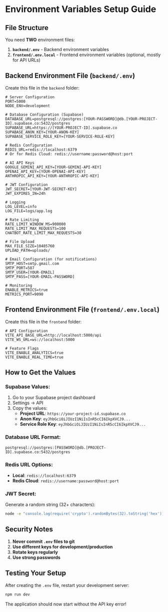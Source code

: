 # Environment Variables Setup Guide

## File Structure

You need **TWO** environment files:

1. **`backend/.env`** - Backend environment variables
2. **`frontend/.env.local`** - Frontend environment variables (optional, mostly for API URLs)

## Backend Environment File (`backend/.env`)

Create this file in the `backend` folder:

```env
# Server Configuration
PORT=5000
NODE_ENV=development

# Database Configuration (Supabase)
DATABASE_URL=postgresql://postgres:[YOUR-PASSWORD]@db.[YOUR-PROJECT-ID].supabase.co:5432/postgres
SUPABASE_URL=https://[YOUR-PROJECT-ID].supabase.co
SUPABASE_ANON_KEY=[YOUR-ANON-KEY]
SUPABASE_SERVICE_ROLE_KEY=[YOUR-SERVICE-ROLE-KEY]

# Redis Configuration
REDIS_URL=redis://localhost:6379
# Or for Redis Cloud: redis://username:password@host:port

# AI API Keys
GOOGLE_GEMINI_API_KEY=[YOUR-GEMINI-API-KEY]
OPENAI_API_KEY=[YOUR-OPENAI-API-KEY]
ANTHROPIC_API_KEY=[YOUR-ANTHROPIC-API-KEY]

# JWT Configuration
JWT_SECRET=[YOUR-JWT-SECRET-KEY]
JWT_EXPIRES_IN=24h

# Logging
LOG_LEVEL=info
LOG_FILE=logs/app.log

# Rate Limiting
RATE_LIMIT_WINDOW_MS=900000
RATE_LIMIT_MAX_REQUESTS=100
CHATBOT_RATE_LIMIT_MAX_REQUESTS=30

# File Upload
MAX_FILE_SIZE=10485760
UPLOAD_PATH=uploads/

# Email Configuration (for notifications)
SMTP_HOST=smtp.gmail.com
SMTP_PORT=587
SMTP_USER=[YOUR-EMAIL]
SMTP_PASS=[YOUR-EMAIL-PASSWORD]

# Monitoring
ENABLE_METRICS=true
METRICS_PORT=9090
```

## Frontend Environment File (`frontend/.env.local`)

Create this file in the `frontend` folder:

```env
# API Configuration
VITE_API_BASE_URL=http://localhost:5000/api
VITE_WS_URL=ws://localhost:5000

# Feature Flags
VITE_ENABLE_ANALYTICS=true
VITE_ENABLE_REAL_TIME=true
```

## How to Get the Values

### Supabase Values:
1. Go to your Supabase project dashboard
2. Settings → API
3. Copy the values:
   - **Project URL**: `https://your-project-id.supabase.co`
   - **Anon Key**: `eyJhbGciOiJIUzI1NiIsInR5cCI6IkpXVCJ9...`
   - **Service Role Key**: `eyJhbGciOiJIUzI1NiIsInR5cCI6IkpXVCJ9...`

### Database URL Format:
```
postgresql://postgres:[PASSWORD]@db.[PROJECT-ID].supabase.co:5432/postgres
```

### Redis URL Options:
- **Local**: `redis://localhost:6379`
- **Redis Cloud**: `redis://username:password@host:port`

### JWT Secret:
Generate a random string (32+ characters):
```bash
node -e "console.log(require('crypto').randomBytes(32).toString('hex'))"
```

## Security Notes

1. **Never commit `.env` files to git**
2. **Use different keys for development/production**
3. **Rotate keys regularly**
4. **Use strong passwords**

## Testing Your Setup

After creating the `.env` file, restart your development server:

```bash
npm run dev
```

The application should now start without the API key error! 